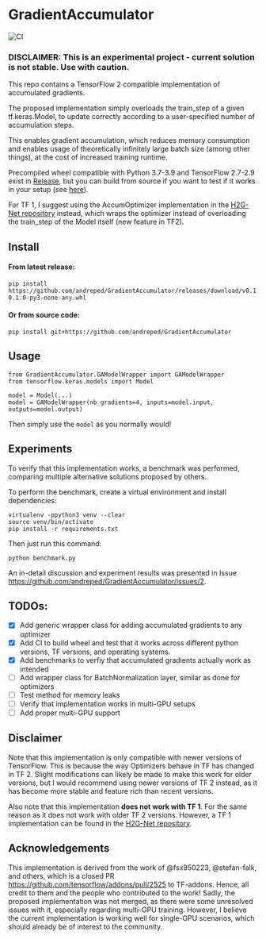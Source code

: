 # GradientAccumulator

![CI](https://github.com/andreped/GradientAccumulator/workflows/CI/badge.svg)

### **DISCLAIMER: This is an experimental project - current solution is not stable. Use with caution.**

This repo contains a TensorFlow 2 compatible implementation of accumulated gradients.

The proposed implementation simply overloads the train_step of a given tf.keras.Model, to update correctly according to a user-specified number of accumulation steps.

This enables gradient accumulation, which reduces memory consumption and enables usage of theoretically infinitely large batch size (among other things), at the cost of increased training runtime.

Precompiled wheel compatible with Python 3.7-3.9 and TensorFlow 2.7-2.9 exist in [Release](https://github.com/andreped/GradientAccumulator/releases/tag/v0.1.0),
but you can build from source if you want to test if it works in your setup (see [here](https://github.com/andreped/GradientAccumulator#or-from-source-code)).

For TF 1, I suggest using the AccumOptimizer implementation in the [H2G-Net repository](https://github.com/andreped/H2G-Net/blob/main/src/utils/accum_optimizers.py#L139) instead, which wraps the optimizer instead of overloading the train_step of the Model itself (new feature in TF2).

## Install

#### From latest release:
```
pip install https://github.com/andreped/GradientAccumulator/releases/download/v0.1.0/GradientAccumulator-0.1.0-py3-none-any.whl
```

#### Or from source code:
```
pip install git+https://github.com/andreped/GradientAccumulator
```

## Usage
```
from GradientAccumulator.GAModelWrapper import GAModelWrapper
from tensorflow.keras.models import Model

model = Model(...)
model = GAModelWrapper(nb_gradients=4, inputs=model.input, outputs=model.output)
```

Then simply use the `model` as you normally would!

## Experiments
To verify that this implementation works, a benchmark was performed, comparing multiple alternative solutions proposed by others.

To perform the benchmark, create a virtual environment and install dependencies:
```
virtualenv -ppython3 venv --clear
source venv/bin/activate
pip install -r requirements.txt
```

Then just run this command:
```
python benchmark.py
```

An in-detail discussion and experiment results was presented in Issue https://github.com/andreped/GradientAccumulator/issues/2.

## TODOs:
- [x] Add generic wrapper class for adding accumulated gradients to any optimizer
- [x] Add CI to build wheel and test that it works across different python versions, TF versions, and operating systems.
- [x] Add benchmarks to verfiy that accumulated gradients actually work as intended
- [ ] Add wrapper class for BatchNormalization layer, similar as done for optimizers
- [ ] Test method for memory leaks
- [ ] Verify that implementation works in multi-GPU setups
- [ ] Add proper multi-GPU support

## Disclaimer
Note that this implementation is only compatible with newer versions of TensorFlow. This is because the way Optimizers behave in TF
has changed in TF 2. Slight modifications can likely be made to make this work for older versions, but I would recommend using
newer versions of TF 2 instead, as it has become more stable and feature rich than recent versions.

Also note that this implementation **does not work with TF 1**. For the same reason as it does not work with older TF 2 versions.
However, a TF 1 implementation can be found in the [H2G-Net repository](https://github.com/andreped/H2G-Net/blob/main/src/utils/accum_optimizers.py#L139).

## Acknowledgements
This implementation is derived from the work of @fsx950223, @stefan-falk, and others, which is a closed PR https://github.com/tensorflow/addons/pull/2525 to TF-addons. Hence, all credit to them and the people who contributed to the work! Sadly, the proposed implementation was not merged,
as there were some unresolved issues with it, especially regarding multi-GPU training. However, I believe the current implementation is working well
for single-GPU scenarios, which should already be of interest to the community.
